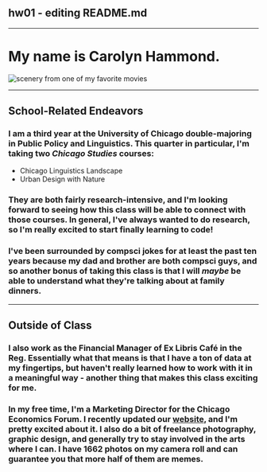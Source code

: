 ## hw01 - editing README.md

-----

# My name is Carolyn Hammond.

![scenery from one of my favorite movies](https://66.media.tumblr.com/e1d62157f9298082303d249d1872f3a5/tumblr_mkqa55nS1n1snqyxgo1_1280.png)

-----

## School-Related Endeavors 

### I am a **third year** at the University of Chicago double-majoring in **Public Policy** and **Linguistics**. This quarter in particular, I'm taking two *Chicago Studies* courses:

* Chicago Linguistics Landscape
* Urban Design with Nature

### They are both fairly research-intensive, and I'm looking forward to seeing how this class will be able to connect with those courses. In general, I've always wanted to do research, so I'm really excited to start finally learning to code!

### I've been surrounded by compsci jokes for at least the past ten years because my dad and brother are both compsci guys, and so another bonus of taking this class is that I will *maybe* be able to understand what they're talking about at family dinners.

-----

## Outside of Class

### I also work as the Financial Manager of Ex Libris Café in the Reg. Essentially what that means is that I have a ton of data at my fingertips, but haven't really learned how to work with it in a meaningful way - another thing that makes this class exciting for me.

### In my free time, I'm a Marketing Director for the Chicago Economics Forum. I recently updated our [website](https://www.cef.edu), and I'm pretty excited about it. I also do a bit of freelance photography, graphic design, and generally try to stay involved in the arts where I can. I have 1662 photos on my camera roll and can guarantee you that more half of them are memes.